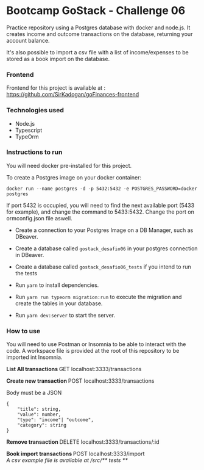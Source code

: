# Bootcamp GoStack - Challenge 06

Practice repository using a Postgres database with docker and node.js. It creates income and outcome transactions on the database, returning your account balance.

It's also possible to import a csv file with a list of income/expenses to be stored as a book import on the database.

### Frontend

Frontend for this project is available at : https://github.com/SirKadogan/goFinances-frontend

### Technologies used

- Node.js
- Typescript
- TypeOrm

### Instructions to run

You will need docker pre-installed for this project.

To create a Postgres image on your docker container:

`docker run --name postgres -d -p 5432:5432 -e POSTGRES_PASSWORD=docker postgres`

If port 5432 is occupied, you will need to find the next available port (5433 for example), and change the command to 5433:5432. Change the port on ormconfig.json file aswell.

- Create a connection to your Postgres Image on a DB Manager, such as DBeaver.
- Create a database called `gostack_desafio06` in your postgres connection in DBeaver.
- Create a database called `gostack_desafio06_tests` if you intend to run the tests

- Run `yarn` to install dependencies.
- Run `yarn run typeorm migration:run` to execute the migration and create the tables in your database.
- Run `yarn dev:server` to start the server.

### How to use

You will need to use Postman or Insomnia to be able to interact with the code.
A workspace file is provided at the root of this repository to be imported int Insomnia.

<b> List All transactions </b>
GET localhost:3333/transactions

<b> Create new transaction </b>
POST localhost:3333/transactions

Body must be a JSON

```
{
	"title": string,
	"value": number,
	"type": "income"| "outcome",
	"category": string
}
```

<b> Remove transaction </b>
DELETE localhost:3333/transactions/:id

<b> Book import transactions </b>
POST localhost:3333/import
</br>
<i>A csv example file is available at /src/** tests **</i>
